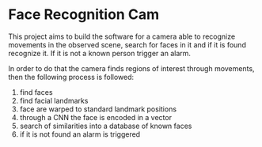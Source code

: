 # Face Recognition Cam

This project aims to build the software for a camera able to recognize movements in the observed scene, search for
faces in it and if it is found recognize it. If it is not a known person trigger an alarm.

In order to do that the camera finds regions of interest through movements, then the following process is followed:

1. find faces
2. find facial landmarks
3. face are warped to standard landmark positions
4. through a CNN the face is encoded in a vector
5. search of similarities into a database of known faces
6. if it is not found an alarm is triggered

